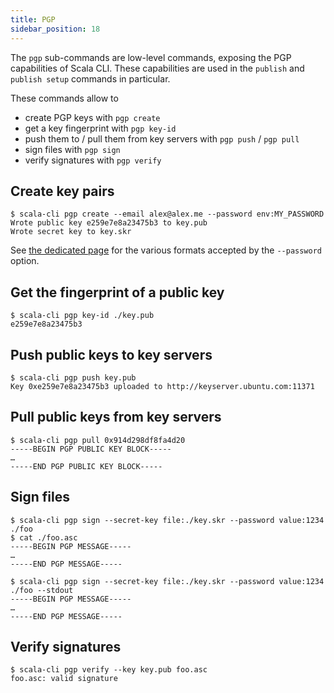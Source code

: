 ```yaml
---
title: PGP
sidebar_position: 18
---
```


The `pgp` sub-commands are low-level commands, exposing the PGP capabilities of
Scala CLI. These capabilities are used in the `publish` and `publish setup` commands
in particular.

These commands allow to
- create PGP keys with `pgp create`
- get a key fingerprint with `pgp key-id`
- push them to / pull them from key servers with `pgp push` / `pgp pull`
- sign files with `pgp sign`
- verify signatures with `pgp verify`

## Create key pairs

```text
$ scala-cli pgp create --email alex@alex.me --password env:MY_PASSWORD
Wrote public key e259e7e8a23475b3 to key.pub
Wrote secret key to key.skr
```

See [the dedicated page](docs/reference/password-options.md) for the various formats
accepted by the `--password` option.

## Get the fingerprint of a public key

```text
$ scala-cli pgp key-id ./key.pub
e259e7e8a23475b3
```

## Push public keys to key servers

```text
$ scala-cli pgp push key.pub
Key 0xe259e7e8a23475b3 uploaded to http://keyserver.ubuntu.com:11371
```

## Pull public keys from key servers

```text
$ scala-cli pgp pull 0x914d298df8fa4d20
-----BEGIN PGP PUBLIC KEY BLOCK-----
…
-----END PGP PUBLIC KEY BLOCK-----
```

## Sign files

```text
$ scala-cli pgp sign --secret-key file:./key.skr --password value:1234 ./foo
$ cat ./foo.asc
-----BEGIN PGP MESSAGE-----
…
-----END PGP MESSAGE-----

$ scala-cli pgp sign --secret-key file:./key.skr --password value:1234 ./foo --stdout
-----BEGIN PGP MESSAGE-----
…
-----END PGP MESSAGE-----
```

## Verify signatures

```text
$ scala-cli pgp verify --key key.pub foo.asc
foo.asc: valid signature
```
